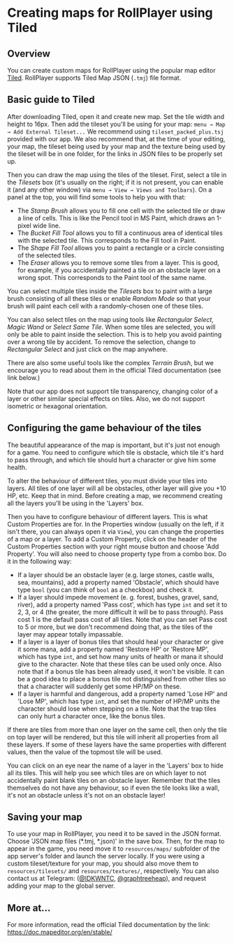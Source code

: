 # Creating maps for RollPlayer using Tiled

## Overview

You can create custom maps for RollPlayer using the popular map editor [Tiled](https://www.mapeditor.org/). RollPlayer supports Tiled Map JSON (`.tmj`) file format.

## Basic guide to Tiled

After downloading Tiled, open it and create new map. Set the tile width and height to 16px. Then add the tileset you'll be using for your map: `menu → Map → Add External Tileset...` We recommend using `tileset_packed_plus.tsj` provided with our app. We also recommend that, at the time of your editing, your map, the tileset being used by your map and the texture being used by the tileset will be in one folder, for the links in JSON files to be properly set up.

Then you can draw the map using the tiles of the tileset. First, select a tile in the *Tilesets* box (it's usually on the right; if it is not present, you can enable it (and any other window) via `menu → View → Views and Toolbars`). On a panel at the top, you will find some tools to help you with that:
- The *Stamp Brush* allows you to fill one cell with the selected tile or draw a line of cells. This is like the Pencil tool in MS Paint, which draws an 1-pixel wide line.
- The *Bucket Fill Tool* allows you to fill a continuous area of identical tiles with the selected tile. This corresponds to the Fill tool in Paint.
- The *Shape Fill Tool* allows you to paint a rectangle or a circle consisting of the selected tiles.
- The *Eraser* allows you to remove some tiles from a layer. This is good, for example, if you accidentally painted a tile on an obstacle layer on a wrong spot. This corresponds to the Paint tool of the same name.

You can select multiple tiles inside the *Tilesets* box to paint with a large brush consisting of all these tiles or enable *Random Mode* so that your brush will paint each cell with a randomly-chosen one of these tiles.

You can also select tiles on the map using tools like *Rectangular Select*, *Magic Wand* or *Select Same Tile*. When some tiles are selected, you will only be able to paint inside the selection. This is to help you avoid painting over a wrong tile by accident. To remove the selection, change to *Rectangular Select* and just click on the map anywhere.

There are also some useful tools like the complex *Terrain Brush*, but we encourage you to read about them in the official Tiled documentation (see link below.)

Note that our app does not support tile transparency, changing color of a layer or other similar special effects on tiles. Also, we do not support isometric or hexagonal orientation.

## Configuring the game behaviour of the tiles

The beautiful appearance of the map is important, but it's just not enough for a game. You need to configure which tile is obstacle, which tile it's hard to pass through, and which tile should hurt a character or give him some health.

To alter the behaviour of different tiles, you must divide your tiles into layers. All tiles of one layer will all be obstacles, other layer will give you +10 HP, etc. Keep that in mind. Before creating a map, we recommend creating all the layers you'll be using in the 'Layers' box.

Then you have to configure behaviour of different layers. This is what Custom Properties are for. In the Properties window (usually on the left, if it isn't there, you can always open it via `View`), you can change the properties of a map or a layer. To add a Custom Property, click on the header of the Custom Properties section with your right mouse button and choose 'Add Property'. You will also need to choose property type from a combo box. Do it in the following way:
- If a layer should be an obstacle layer (e.g. large stones, castle walls, sea, mountains), add a property named 'Obstacle', which should have type `bool` (you can think of `bool` as a checkbox) and check it.
- If a layer should impede movement (e. g. forest, bushes, gravel, sand, river), add a property named 'Pass cost', which has type `int` and set it to 2, 3, or 4 (the greater, the more difficult it will be to pass through). Pass cost 1 is the default pass cost of all tiles. Note that you can set Pass cost to 5 or more, but we don't recommend doing that, as the tiles of the layer may appear totally impassable.
- If a layer is a layer of bonus tiles that should heal your character or give it some mana, add a property named 'Restore HP' or 'Restore MP', which has type `int`, and set how many units of health or mana it should give to the character. Note that these tiles can be used only once. Also note that if a bonus tile has been already used, it won't be visible. It can be a good idea to place a bonus tile not distinguished from other tiles so that a character will suddenly get some HP/MP on these. 
- If a layer is harmful and dangerous, add a property named 'Lose HP' and 'Lose MP', which has type `int`, and set the number of HP/MP units the character should lose when stepping on a tile. Note that the trap tiles can only hurt a character once, like the bonus tiles.

If there are tiles from more than one layer on the same cell, then only the tile on top layer will be rendered, but this tile will inherit all properties from all these layers. If some of these layers have the same properties with different values, then the value of the topmost tile will be used.

You can click on an eye near the name of a layer in the 'Layers' box to hide all its tiles. This will help you see which tiles are on which layer to not accidentally paint blank tiles on an obstacle layer. Remember that the tiles themselves do not have any behaviour, so if even the tile looks like a wall, it's not an obstacle unless it's not on an obstacle layer!

## Saving your map

To use your map in RollPlayer, you need it to be saved in the JSON format. Choose 'JSON map files (*.tmj, *.json)' in the save box. Then, for the map to appear in the game, you need move it to `resources/maps/` subfolder of the app server's folder and launch the server locally. If you were using a custom tileset/texture for your map, you should also move them to `resources/tilesets/` and `resources/textures/`, respectively. You can also contact us at Telegram: ([@IDKWNTC](https://t.me/IDKWNTC), [@graphtreeheap](https://t.me/graphtreeheap)),  and request adding your map to the global server.

## More at...

For more information, read the official Tiled documentation by the link: https://doc.mapeditor.org/en/stable/
